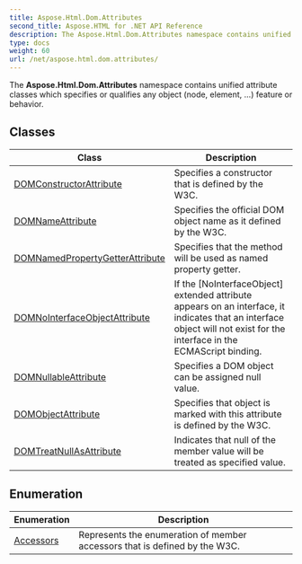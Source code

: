 ```yaml
---
title: Aspose.Html.Dom.Attributes
second_title: Aspose.HTML for .NET API Reference
description: The Aspose.Html.Dom.Attributes namespace contains unified attribute classes which specifies or qualifies any object node element ... feature or behavior
type: docs
weight: 60
url: /net/aspose.html.dom.attributes/
---
```

The **Aspose.Html.Dom.Attributes** namespace contains unified attribute classes which specifies or qualifies any object (node, element, ...) feature or behavior.

## Classes

| Class | Description |
| --- | --- |
| [DOMConstructorAttribute](./domconstructorattribute/) | Specifies a constructor that is defined by the W3C. |
| [DOMNameAttribute](./domnameattribute/) | Specifies the official DOM object name as it defined by the W3C. |
| [DOMNamedPropertyGetterAttribute](./domnamedpropertygetterattribute/) | Specifies that the method will be used as named property getter. |
| [DOMNoInterfaceObjectAttribute](./domnointerfaceobjectattribute/) | If the [NoInterfaceObject] extended attribute appears on an interface, it indicates that an interface object will not exist for the interface in the ECMAScript binding. |
| [DOMNullableAttribute](./domnullableattribute/) | Specifies a DOM object can be assigned null value. |
| [DOMObjectAttribute](./domobjectattribute/) | Specifies that object is marked with this attribute is defined by the W3C. |
| [DOMTreatNullAsAttribute](./domtreatnullasattribute/) | Indicates that null of the member value will be treated as specified value. |
## Enumeration

| Enumeration | Description |
| --- | --- |
| [Accessors](./accessors/) | Represents the enumeration of member accessors that is defined by the W3C. |

